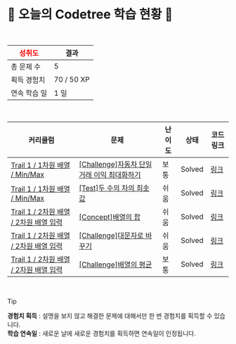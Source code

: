 # 🌲 오늘의 Codetree 학습 현황 🌲

<br />

| <span style="color:red;display:block;text-align:center;"> **성취도**</span> | 결과 |
|---|---|
| 총 문제 수 | 5 |
| 획득 경험치 | 70 / 50 XP |
| 연속 학습 일 | 1 일 |

<br />

|커리큘럼|문제|난이도|상태|코드 링크|
|---|---|---|---|---|
|[Trail 1 / 1차원 배열 / Min/Max](https://www.codetree.ai/trail-info/novice-low/)|[[Challenge]자동차 단일 거래 이익 최대화하기](https://www.codetree.ai/trails/complete/curated-cards/challenge-max-profit-of-single-car/)|보통|Solved|[링크](https://github.com/haveagoodayandnight/Let-sGoPython/blob/main/250812/%EC%9E%90%EB%8F%99%EC%B0%A8%20%EB%8B%A8%EC%9D%BC%20%EA%B1%B0%EB%9E%98%20%EC%9D%B4%EC%9D%B5%20%EC%B5%9C%EB%8C%80%ED%99%94%ED%95%98%EA%B8%B0/max-profit-of-single-car.py)|
|[Trail 1 / 1차원 배열 / Min/Max](https://www.codetree.ai/trail-info/novice-low/)|[[Test]두 수의 차의 최솟값](https://www.codetree.ai/trails/complete/curated-cards/test-minimum-difference-between-two-numbers/)|쉬움|Solved|[링크](https://github.com/haveagoodayandnight/Let-sGoPython/blob/main/250812/%EB%91%90%20%EC%88%98%EC%9D%98%20%EC%B0%A8%EC%9D%98%20%EC%B5%9C%EC%86%9F%EA%B0%92/minimum-difference-between-two-numbers.py)|
|[Trail 1 / 2차원 배열 / 2차원 배열 입력](https://www.codetree.ai/trail-info/novice-low/)|[[Concept]배열의 합](https://www.codetree.ai/trails/complete/curated-cards/intro-sum-of-array/)|쉬움|Solved|[링크](https://github.com/haveagoodayandnight/Let-sGoPython/blob/main/250812/%EB%B0%B0%EC%97%B4%EC%9D%98%20%ED%95%A9/sum-of-array.py)|
|[Trail 1 / 2차원 배열 / 2차원 배열 입력](https://www.codetree.ai/trail-info/novice-low/)|[[Challenge]대문자로 바꾸기](https://www.codetree.ai/trails/complete/curated-cards/challenge-change-to-capital/)|쉬움|Solved|[링크](https://github.com/haveagoodayandnight/Let-sGoPython/blob/main/250812/%EB%8C%80%EB%AC%B8%EC%9E%90%EB%A1%9C%20%EB%B0%94%EA%BE%B8%EA%B8%B0/change-to-capital.py)|
|[Trail 1 / 2차원 배열 / 2차원 배열 입력](https://www.codetree.ai/trail-info/novice-low/)|[[Challenge]배열의 평균](https://www.codetree.ai/trails/complete/curated-cards/challenge-ave-of-array/)|보통|Solved|[링크](https://github.com/haveagoodayandnight/Let-sGoPython/blob/main/250812/%EB%B0%B0%EC%97%B4%EC%9D%98%20%ED%8F%89%EA%B7%A0/ave-of-array.py)|


<br />

> [!TIP]
> **경험치 획득** : 설명을 보지 않고 해결한 문제에 대해서만 한 번 경험치를 획득할 수 있습니다.  
> **학습 연속일** : 새로운 날에 새로운 경험치를 획득하면 연속일이 인정됩니다.

